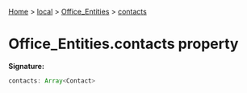 [Home](./index) &gt; [local](local.md) &gt; [Office\_Entities](local.office_entities.md) &gt; [contacts](local.office_entities.contacts.md)

# Office\_Entities.contacts property


**Signature:**
```javascript
contacts: Array<Contact>
```
